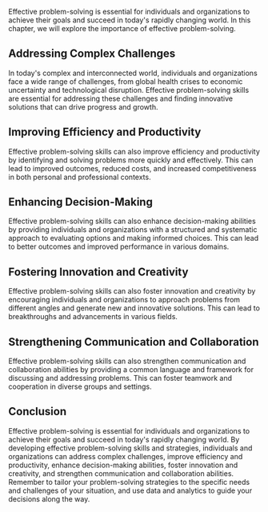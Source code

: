 
Effective problem-solving is essential for individuals and organizations to achieve their goals and succeed in today's rapidly changing world. In this chapter, we will explore the importance of effective problem-solving.

Addressing Complex Challenges
-----------------------------

In today's complex and interconnected world, individuals and organizations face a wide range of challenges, from global health crises to economic uncertainty and technological disruption. Effective problem-solving skills are essential for addressing these challenges and finding innovative solutions that can drive progress and growth.

Improving Efficiency and Productivity
-------------------------------------

Effective problem-solving skills can also improve efficiency and productivity by identifying and solving problems more quickly and effectively. This can lead to improved outcomes, reduced costs, and increased competitiveness in both personal and professional contexts.

Enhancing Decision-Making
-------------------------

Effective problem-solving skills can also enhance decision-making abilities by providing individuals and organizations with a structured and systematic approach to evaluating options and making informed choices. This can lead to better outcomes and improved performance in various domains.

Fostering Innovation and Creativity
-----------------------------------

Effective problem-solving skills can also foster innovation and creativity by encouraging individuals and organizations to approach problems from different angles and generate new and innovative solutions. This can lead to breakthroughs and advancements in various fields.

Strengthening Communication and Collaboration
---------------------------------------------

Effective problem-solving skills can also strengthen communication and collaboration abilities by providing a common language and framework for discussing and addressing problems. This can foster teamwork and cooperation in diverse groups and settings.

Conclusion
----------

Effective problem-solving is essential for individuals and organizations to achieve their goals and succeed in today's rapidly changing world. By developing effective problem-solving skills and strategies, individuals and organizations can address complex challenges, improve efficiency and productivity, enhance decision-making abilities, foster innovation and creativity, and strengthen communication and collaboration abilities. Remember to tailor your problem-solving strategies to the specific needs and challenges of your situation, and use data and analytics to guide your decisions along the way.

